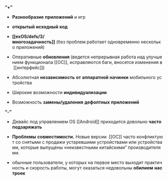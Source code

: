 **“+”**
- **Разнообразие** **приложений** и игр
    
- **открытый** **исходный** **код** 
    
- **[[exOS/defs/3/многозадачность]]** (без проблем работает одновременно несколько приложений)
    
-   Оперативные **обновления** (ведется непрерывная работа над улучшением функционала [[ОС]], исправляются баги, вносятся изменения в [[интерфейс]])
    
-  Абсолютная **независимость** **от** **аппаратной** **начинки** мобильного устройства
    
- Широкие возможности **индивидуализации**
    
-  Возможность **замены/удаления** **дефолтных** **приложений**
    
**“-”**
- Девайс под управлением OS [[Android]] приходится довольно **часто** **подзаряжать**
    
-  **Проблемы** **совместимости.** Новые версии  [[ОС]] часто конфликтуют со снятыми с продажи устаревшими устройствами или устройствами, которые выпущены «неизвестными китайскими” производителями.
    
-  обычные пользователи, у которых на первое место выходит практичность и скорость работы, могут оказаться недовольны **обилием** **настроек**
    